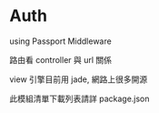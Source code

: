 # Auth
using Passport Middleware

路由看 controller 與 url 關係

view 引擎目前用 jade, 網路上很多開源

此模組清單下載列表請詳 package.json
